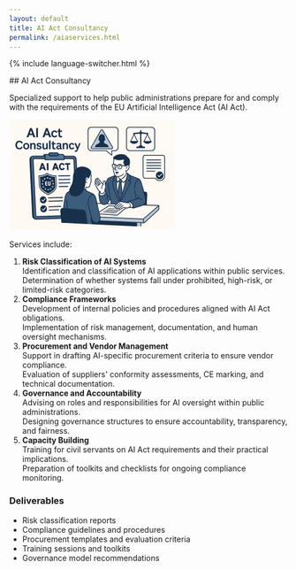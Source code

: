 ```yaml
---
layout: default
title: AI Act Consultancy
permalink: /aiaservices.html
---
```


{% include language-switcher.html %}

<div data-language-section="en" markdown="1">
## AI Act Consultancy

Specialized support to help public administrations prepare for and comply with the requirements of the EU Artificial Intelligence Act (AI Act).

![AI Act Consultancy](/images/aia_small.png)

Services include:

1. **Risk Classification of AI Systems**  
   Identification and classification of AI applications within public services.  
   Determination of whether systems fall under prohibited, high-risk, or limited-risk categories.
2. **Compliance Frameworks**  
   Development of internal policies and procedures aligned with AI Act obligations.  
   Implementation of risk management, documentation, and human oversight mechanisms.
3. **Procurement and Vendor Management**  
   Support in drafting AI-specific procurement criteria to ensure vendor compliance.  
   Evaluation of suppliers' conformity assessments, CE marking, and technical documentation.
4. **Governance and Accountability**  
   Advising on roles and responsibilities for AI oversight within public administrations.  
   Designing governance structures to ensure accountability, transparency, and fairness.
5. **Capacity Building**  
   Training for civil servants on AI Act requirements and their practical implications.  
   Preparation of toolkits and checklists for ongoing compliance monitoring.

### Deliverables

* Risk classification reports  
* Compliance guidelines and procedures  
* Procurement templates and evaluation criteria  
* Training sessions and toolkits  
* Governance model recommendations
</div>

<div data-language-section="it" markdown="1" hidden>
## Consulenza sull'AI Act

Supporto specialistico per aiutare le amministrazioni pubbliche a prepararsi e a rispettare i requisiti dell'Artificial Intelligence Act (AI Act) dell'Unione Europea.

![Consulenza AI Act](/images/aia_small.png)

I servizi includono:

1. **Classificazione del rischio dei sistemi di IA**  
   Identificazione e classificazione delle applicazioni di IA nei servizi pubblici.  
   Determinazione dell'inquadramento tra categorie vietate, ad alto rischio o a rischio limitato.
2. **Framework di conformit&agrave;**  
   Sviluppo di politiche e procedure interne allineate agli obblighi dell'AI Act.  
   Implementazione di meccanismi di gestione del rischio, documentazione e supervisione umana.
3. **Appalti e gestione dei fornitori**  
   Supporto nella definizione di criteri di gara specifici per l'IA a garanzia della conformit&agrave; dei fornitori.  
   Valutazione delle attestazioni di conformit&agrave;, marcatura CE e documentazione tecnica dei fornitori.
4. **Governance e accountability**  
   Consulenza sulla definizione di ruoli e responsabilit&agrave; per la supervisione dell'IA nelle amministrazioni.  
   Progettazione di strutture di governance per garantire responsabilit&agrave;, trasparenza ed equit&agrave;.
5. **Capacity building**  
   Formazione per il personale pubblico sui requisiti dell'AI Act e sulle loro implicazioni pratiche.  
   Preparazione di toolkit e checklist per il monitoraggio continuativo della conformit&agrave;.

### Risultati Deliverabili

* Rapporti di classificazione del rischio  
* Linee guida e procedure di conformit&agrave;  
* Template di gara e criteri di valutazione  
* Sessioni formative e toolkit operativi  
* Raccomandazioni per modelli di governance
</div>
